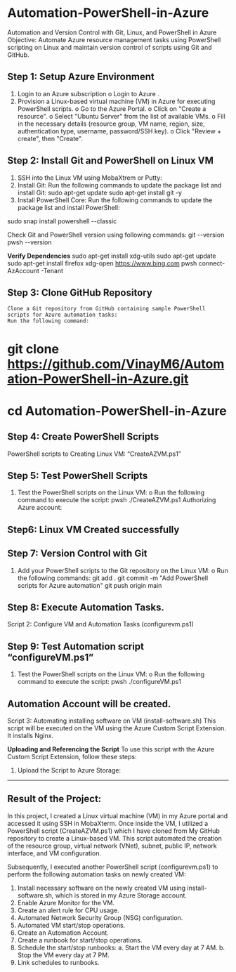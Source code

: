 # Automation-PowerShell-in-Azure
Automation and Version Control with Git, Linux, and PowerShell in Azure
Objective: Automate Azure resource management tasks using PowerShell scripting on Linux and maintain version control of scripts using Git and GitHub.

****Step 1:** Setup Azure Environment**
------------------------------------------------------
1.	Login to an Azure subscription
o	Login  to Azure .
2.	Provision a Linux-based virtual machine (VM) in Azure for executing PowerShell scripts.
o	Go to the Azure Portal.
o	Click on "Create a resource".
o	Select "Ubuntu Server" from the list of available VMs.
o	Fill in the necessary details (resource group, VM name, region, size, authentication type, username, password/SSH key).
o	Click "Review + create", then "Create".

****Step 2:** Install Git and PowerShell on Linux VM**
------------------------------------------------------
1.	SSH into the Linux VM using MobaXtrem or Putty:
2.	Install Git:
Run the following commands to update the package list and install Git:
sudo apt-get update
sudo apt-get install git -y
3.	Install PowerShell Core:
Run the following commands to update the package list and install PowerShell:

sudo snap install powershell --classic

Check Git and PowerShell version using following commands:
git  --version
pwsh --version

**Verify Dependencies**
sudo apt-get install xdg-utils
sudo apt-get update
sudo apt-get install firefox
xdg-open https://www.bing.com
pwsh
connect-AzAccount -Tenant <your tenantID>

**Step 3: Clone GitHub Repository**
------------------------------------------------------
    Clone a Git repository from GitHub containing sample PowerShell scripts for Azure automation tasks:
    Run the following command:

# git clone https://github.com/VinayM6/Automation-PowerShell-in-Azure.git
# cd Automation-PowerShell-in-Azure

**Step 4: Create PowerShell Scripts**
------------------------------------------------------
PowerShell scripts to Creating Linux VM: “CreateAZVM.ps1”

**Step 5: Test PowerShell Scripts**
------------------------------------------------------
1.	Test the PowerShell scripts on the Linux VM:
o	Run the following command to execute the script:
pwsh
 ./CreateAZVM.ps1
Authorizing Azure account:

**Step6: Linux VM Created successfully**
------------------------------------------------------
**Step 7: Version Control with Git**
------------------------------------------------------
1.	Add your PowerShell scripts to the Git repository on the Linux VM:
o	Run the following commands:
git add .
git commit -m "Add PowerShell scripts for Azure automation"
git push origin main

**Step 8: Execute Automation Tasks.**
------------------------------------------------------
Script 2: Configure VM and Automation Tasks (configurevm.ps1)

**Step 9: Test Automation script “configureVM.ps1”**
------------------------------------------------------
1.	Test the PowerShell scripts on the Linux VM:
o	Run the following command to execute the script:
pwsh
 ./configureVM.ps1

**Automation Account will be created.**
------------------------------------------------------
Script 3: Automating installing software on VM (install-software.sh)
This script will be executed on the VM using the Azure Custom Script Extension. It installs Nginx.

**Uploading and Referencing the Script**
To use this script with the Azure Custom Script Extension, follow these steps:
1.	Upload the Script to Azure Storage:

------------------------------------------------------
**Result of the Project:**
------------------------------------------------------
In this project, I created a Linux virtual machine (VM) in my Azure portal and accessed it using SSH in MobaXterm. Once inside the VM, I utilized a PowerShell script (CreateAZVM.ps1) which I have cloned from My GitHub repository to create a Linux-based VM. This script automated the creation of the resource group, virtual network (VNet), subnet, public IP, network interface, and VM configuration.

Subsequently, I executed another PowerShell script (configurevm.ps1) to perform the following automation tasks on newly created VM:

1.	Install necessary software on the newly created VM using install-software.sh, which is stored in my Azure Storage account.
2.	Enable Azure Monitor for the VM.
3.	Create an alert rule for CPU usage.
4.	Automated Network Security Group (NSG) configuration.
5.	Automated VM start/stop operations.
6.	Create an Automation Account.
7.	Create a runbook for start/stop operations.
8.	Schedule the start/stop runbooks: 
    a. Start the VM every day at 7 AM. 
    b. Stop the VM every day at 7 PM.
9.	Link schedules to runbooks.





